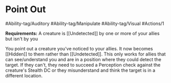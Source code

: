 # Point Out
#Ability-tag/Auditory
#Ability-tag/Manipulate 
#Ability-tag/Visual
#Actions/1 

**Requirements:** A creature is [[Undetected]] by one or more of your allies but isn't by you

You point out a creature you've noticed to your allies. It now becomes [[Hidden]] to them rather than [[Undetected]]. This only works for allies that can see/understand you and are in a position where they could detect the target. If they can't, they need to succeed a Perception check against the creature's Stealth DC or they misunderstand and think the target is in a different location.